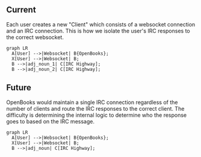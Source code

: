 ## Current

Each user creates a new "Client" which consists of a websocket connection and an IRC connection.
This is how we isolate the user's IRC responses to the correct websocket.

```mermaid
graph LR
  A[User] -->|Websocket| B{OpenBooks};
  X[User] -->|Websocket| B;
  B -->|adj_noun_1| C[IRC Highway];
  B -->|adj_noun_2| C[IRC Highway];
```

## Future

OpenBooks would maintain a single IRC connection regardless of the number of clients and route the IRC responses to the correct client.
The difficulty is determining the internal logic to determine who the response goes to based on the IRC message.

```mermaid
graph LR
  A[User] -->|Websocket| B{OpenBooks};
  X[User] -->|Websocket| B;
  B -->|adj_noun| C[IRC Highway];
```
